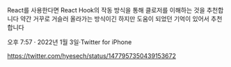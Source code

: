 React를 사용한다면 React Hook의 작동 방식을 통해 클로저를 이해하는 것을 추천합니다 약간 거꾸로 거슬러 올라가는 방식이긴 하지만 도움이 되었던 기억이 있어서 추천합니다

오후 7:57 · 2022년 1월 3일·Twitter for iPhone

https://twitter.com/hyesech/status/1477957350439153672


